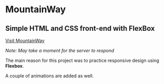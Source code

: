 # MountainWay
## Simple HTML and CSS front-end with FlexBox

<a href="https://mountain-way.herokuapp.com/" target="_blank">Visit MountainWay</a>

*Note: May take a moment for the server to respond*


The main reason for this project was to practice responsive design using **Flexbox**. 

A couple of animations are added as well.
